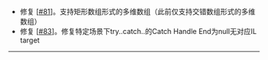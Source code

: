 - 修复 [[#81](https://github.com/inversionhourglass/Rougamo/issues/81)]。支持矩形数组形式的多维数组（此前仅支持交错数组形式的多维数组）
- 修复 [[#83](https://github.com/inversionhourglass/Rougamo/issues/83)]。修复特定场景下try..catch..的Catch Handle End为null无对应IL target

---
